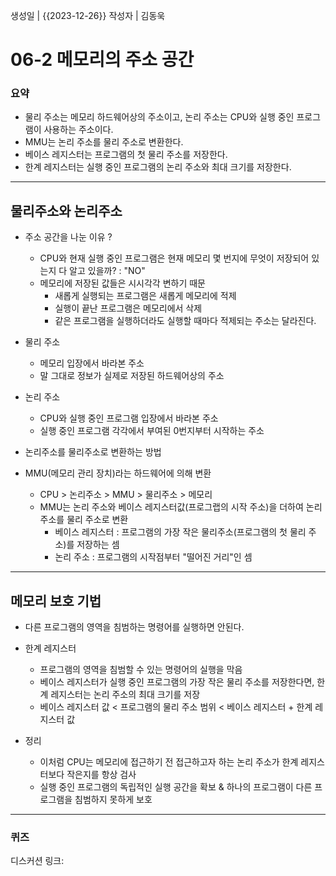 생성일 | {{2023-12-26}}
작성자 | 김동욱
# 06-2 메모리의 주소 공간

### 요약
- 물리 주소는 메모리 하드웨어상의 주소이고, 논리 주소는 CPU와 실행 중인 프로그램이 사용하는 주소이다.  
- MMU는 논리 주소를 물리 주소로 변환한다.  
- 베이스 레지스터는 프로그램의 첫 물리 주소를 저장한다.  
- 한계 레지스터는 실행 중인 프로그램의 논리 주소와 최대 크기를 저장한다.

---
## 물리주소와 논리주소  
- 주소 공간을 나눈 이유 ?  
  - CPU와 현재 실행 중인 프로그램은 현재 메모리 몇 번지에 무엇이 저장되어 있는지 다 알고 있을까? : "NO"  
  - 메모리에 저장된 값들은 시시각각 변하기 때문  
    - 새롭게 실행되는 프로그램은 새롭게 메모리에 적제  
    - 실행이 끝난 프로그램은 메모리에서 삭제  
    - 같은 프로그램을 실행하더라도 실행할 때마다 적제되는 주소는 달라진다.  
  
  
- 물리 주소  
  - 메모리 입장에서 바라본 주소  
  - 말 그대로 정보가 실제로 저장된 하드웨어상의 주소  
  
  
- 논리 주소  
  - CPU와 실행 중인 프로그램 입장에서 바라본 주소  
  - 실행 중인 프로그램 각각에서 부여된 0번지부터 시작하는 주소  
  
  
- 논리주소를 물리주소로 변환하는 방법   
- MMU(메모리 관리 장치)라는 하드웨어에 의해 변환  
    - CPU > 논리주소 > MMU > 물리주소 > 메모리  
  - MMU는 논리 주소와 베이스 레지스터값(프로그랩의 시작 주소)을 더하여 논리 주소를 물리 주소로 변환  
    - 베이스 레지스터 : 프로그램의 가장 작은 물리주소(프로그램의 첫 물리 주소)를 저장하는 셈  
    - 논리 주소 : 프로그램의 시작점부터 "떨어진 거리"인 셈  
----  
## 메모리 보호 기법  
  
- 다른 프로그램의 영역을 침범하는 명령어를 실행하면 안된다.  
  
  
- 한계 레지스터  
  - 프로그램의 영역을 침범할 수 있는 명령어의 실행을 막음  
  - 베이스 레지스터가 실행 중인 프로그램의 가장 작은 물리 주소를 저장한다면, 한계 레지스터는 논리 주소의 최대 크기를 저장  
  - 베이스 레지스터 값 < 프로그램의 물리 주소 범위 < 베이스 레지스터 + 한계 레지스터 값  
- 정리  
  - 이처럼 CPU는 메모리에 접근하기 전 접근하고자 하는 논리 주소가 한계 레지스터보다 작은지를 항상 검사  
  - 실행 중인 프로그램의 독립적인 실행 공간을 확보 & 하나의 프로그램이 다른 프로그램을 침범하지 못하게 보호

----
### 퀴즈

디스커션 링크: